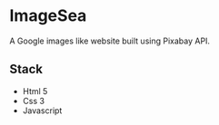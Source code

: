# ImageSea

A Google images like website built using Pixabay API.

## Stack

- Html 5
- Css 3
- Javascript
